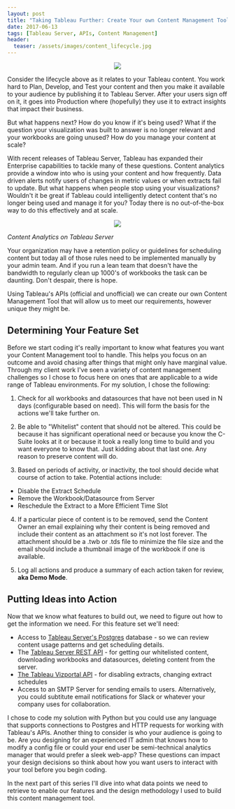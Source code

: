 ```yaml
---
layout: post
title: "Taking Tableau Further: Create Your own Content Management Tool, Part 1"
date: 2017-06-13
tags: [Tableau Server, APIs, Content Management]
header:
  teaser: /assets/images/content_lifecycle.jpg
---
```


<p align="center">
<img src="https://viziblydiffrnt.github.io/assets/images/content_lifecycle.jpg">
</p>

Consider the lifecycle above as it relates to your Tableau content. You work hard to Plan, Develop, and Test your content and then you make it available to your audience by publishing it to Tableau Server. After your users sign off on it, it goes into Production where (hopefully) they use it to extract insights that impact their business. 

But what happens next? How do you know if it's being used? What if the question your visualization was built to answer is no longer relevant and your workbooks are going unused? How do you manage your content at scale?

With recent releases of Tableau Server, Tableau has expanded their Enterprise capabilities to tackle many of these questions. Content analytics provide a window into who is using your content and how frequently. Data driven alerts notify users of changes in metric values or when extracts fail to update. But what happens when people stop using your visualizations? Wouldn't it be great if Tableau could intelligently detect content that's no longer being used and manage it for you? Today there is no out-of-the-box way to do this effectively and at scale.

<p align="center">
<img src="https://viziblydiffrnt.github.io/assets/images/content analytics.png">
</p>

*Content Analytics on Tableau Server*

Your organization may have a retention policy or guidelines for scheduling content but today all of those rules need to be implemented manually by your admin team. And if you run a lean team that doesn't have the bandwidth to regularly clean up 1000's of workbooks the task can be daunting. Don't despair, there is hope.

Using Tableau's APIs (official and unofficial) we can create our own Content Management Tool that will allow us to meet our requirements, however unique they might be.


## Determining Your Feature Set

Before we start coding it's really important to know what features you want your Content Management tool to handle. This helps you focus on an outcome and avoid chasing after things that might only have marginal value. Through my client work I've seen a variety of content management challenges so I chose to focus here on ones that are applicable to a wide range of Tableau environments. For my solution, I chose the following:

1) Check for all workbooks and datasources that have not been used in N days (configurable based on need). This will form the basis for the actions we'll take further on.

2) Be able to "Whitelist" content that should not be altered. This could be because it has significant operational need or because you know the C-Suite looks at it or because it took a really long time to build and you want everyone to know that. Just kidding about that last one. Any reason to preserve content will do. 

3) Based on periods of activity, or inactivity, the tool should decide what course of action to take. Potential actions include:

* Disable the Extract Schedule
* Remove the Workbook/Datasource from Server
* Reschedule the Extract to a More Efficient Time Slot

4) If a particular piece of content is to be removed, send the Content Owner an email explaining why their content is being removed and include their content as an attachment so it's not lost forever. The attachment should be a .twb or .tds file to minimize the file size and the email should include a thumbnail image of the workbook if one is available.

5) Log all actions and produce a summary of each action taken for review, **aka Demo Mode**.

## Putting Ideas into Action

Now that we know what features to build out, we need to figure out how to get the information we need. For this feature set we'll need:

* Access to [Tableau Server's Postgres](http://onlinehelp.tableau.com/current/server/en-us/data_dictionary.html) database - so we can review content usage patterns and get scheduling details.
* The [Tableau Server REST API](http://onlinehelp.tableau.com/current/api/rest_api/en-us/help.htm#REST/rest_api_ref.htm#API_Reference%3FTocPath%3DAPI%2520Reference%7C_____0) - for getting our whitelisted content, downloading workbooks and datasources, deleting content from the server.
* [The Tableau Vizportal API](https://viziblydiffrnt.github.io/blog/2017/01/26/documenting-tableau-vizportal-api) - for disabling extracts, changing extract schedules
* Access to an SMTP Server for sending emails to users. Alternatively, you could subtitute email notifications for Slack or whatever your company uses for collaboration.

I chose to code my solution with Python but you could use any language that supports connections to Postgres and HTTP requests for working with Tableau's APIs. Another thing to consider is who your audience is going to be. Are you designing for an experienced IT admin that knows how to modify a config file or could your end user be semi-technical analytics manager that would prefer a sleek web-app? These questions can impact your design decisions so think about how you want users to interact with your tool before you begin coding.

In the next part of this series I'll dive into what data points we need to retrieve to enable our features and the design methodology I used to build this content management tool. 